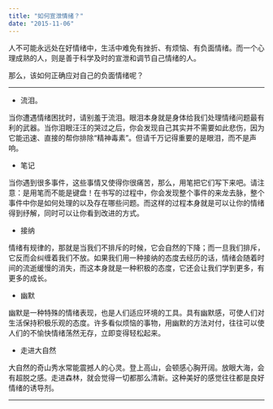 ```yaml
---
title: "如何宣泄情绪？"
date: "2015-11-06"
---
```


人不可能永远处在好情绪中，生活中难免有挫折、有烦恼、有负面情绪。而一个心理成熟的人，则是善于科学及时的宣泄和调节自己情绪的人。

那么，该如何正确应对自己的负面情绪呢？

* * *

- 流泪。

当你遭遇情绪困扰时，请别羞于流泪。眼泪本身就是身体给我们处理情绪问题最有利的武器。当你泪眼汪汪的哭过之后，你会发现自己其实并不需要如此悲伤，因为它能迅速、直接的帮你排除“精神毒素”。但请千万记得重要的是眼泪，而不是声响。

- 笔记

当你遇到很多事件，这些事情又使得你很痛苦，那么，用笔把它们写下来吧。请注意：是用笔而不能是键盘！在书写的过程中，你会发现整个事件的来龙去脉，整个事件中你是如何处理的以及存在哪些问题。而这样的过程本身就是可以让你的情绪得到纾解，同时可以让你看到改进的方式。

- 接纳

情绪有规律的，那就是当我们不排斥的时候，它会自然的下降；而一旦我们排斥，它反而会纠缠着我们不放。如果我们用一种接纳的态度去经历的话，情绪会随着时间的流逝缓慢的消失，而这本身就是一种积极的态度，它还会让我们学到更多，有更多的成长。

- 幽默

幽默是一种特殊的情绪表现，也是人们适应环境的工具。具有幽默感，可使人们对生活保持积极乐观的态度。许多看似烦恼的事物，用幽默的方法对付，往往可以使人们的不愉快情绪荡然无存，立即变得轻松起来。

- 走进大自然

大自然的奇山秀水常能震撼人的心灵。登上高山，会顿感心胸开阔。放眼大海，会有超脱之感。走进森林，就会觉得一切都那么清新。这种美好的感觉往往都是良好情绪的诱导剂。

* * *
